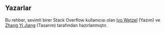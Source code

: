 ## Yazarlar

Bu rehber, sevimli birer Stack Overflow kullanıcısı olan [Ivo Wetzel][1] (Yazım)
ve [Zhang Yi Jiang][2] (Tasarım) tarafından hazırlanmıştır.

[1]: http://stackoverflow.com/users/170224/ivo-wetzel
[2]: http://stackoverflow.com/users/313758/yi-jiang

